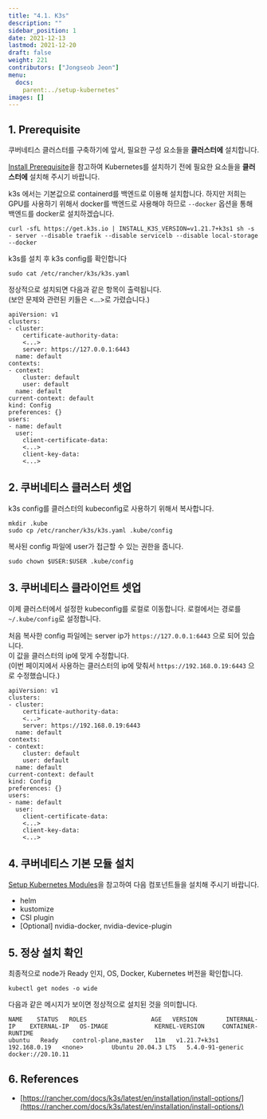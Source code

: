 ```yaml
---
title: "4.1. K3s"
description: ""
sidebar_position: 1
date: 2021-12-13
lastmod: 2021-12-20
draft: false
weight: 221
contributors: ["Jongseob Jeon"]
menu:
  docs:
    parent:../setup-kubernetes"
images: []
---
```


## 1. Prerequisite

쿠버네티스 클러스터를 구축하기에 앞서, 필요한 구성 요소들을 **클러스터에** 설치합니다.

[Install Prerequisite](../../setup-kubernetes/install-kubernetes-module.md)을 참고하여 Kubernetes를 설치하기 전에 필요한 요소들을 **클러스터에** 설치해 주시기 바랍니다.

k3s 에서는 기본값으로 containerd를 백엔드로 이용해 설치합니다.
하지만 저희는 GPU를 사용하기 위해서 docker를 백엔드로 사용해야 하므로 `--docker` 옵션을 통해 백엔드를 docker로 설치하겠습니다.

```text
curl -sfL https://get.k3s.io | INSTALL_K3S_VERSION=v1.21.7+k3s1 sh -s - server --disable traefik --disable servicelb --disable local-storage --docker
```

k3s를 설치 후 k3s config를 확인합니다

```text
sudo cat /etc/rancher/k3s/k3s.yaml
```

정상적으로 설치되면 다음과 같은 항목이 출력됩니다.  
(보안 문제와 관련된 키들은 <...>로 가렸습니다.)

```text
apiVersion: v1
clusters:
- cluster:
    certificate-authority-data:
    <...>
    server: https://127.0.0.1:6443
  name: default
contexts:
- context:
    cluster: default
    user: default
  name: default
current-context: default
kind: Config
preferences: {}
users:
- name: default
  user:
    client-certificate-data:
    <...>
    client-key-data:
    <...>
```

## 2. 쿠버네티스 클러스터 셋업

k3s config를 클러스터의 kubeconfig로 사용하기 위해서 복사합니다.

```text
mkdir .kube
sudo cp /etc/rancher/k3s/k3s.yaml .kube/config
```

복사된 config 파일에 user가 접근할 수 있는 권한을 줍니다.

```text
sudo chown $USER:$USER .kube/config
```

## 3. 쿠버네티스 클라이언트 셋업

이제 클러스터에서 설정한 kubeconfig를 로컬로 이동합니다.
로컬에서는 경로를 `~/.kube/config`로 설정합니다.

처음 복사한 config 파일에는 server ip가 `https://127.0.0.1:6443` 으로 되어 있습니다.  
이 값을 클러스터의 ip에 맞게 수정합니다.  
(이번 페이지에서 사용하는 클러스터의 ip에 맞춰서 `https://192.168.0.19:6443` 으로 수정했습니다.)

```text
apiVersion: v1
clusters:
- cluster:
    certificate-authority-data:
    <...>
    server: https://192.168.0.19:6443
  name: default
contexts:
- context:
    cluster: default
    user: default
  name: default
current-context: default
kind: Config
preferences: {}
users:
- name: default
  user:
    client-certificate-data:
    <...>
    client-key-data:
    <...>
```

## 4. 쿠버네티스 기본 모듈 설치

[Setup Kubernetes Modules](../../setup-kubernetes/install-kubernetes-module.md)을 참고하여 다음 컴포넌트들을 설치해 주시기 바랍니다.

- helm
- kustomize
- CSI plugin
- [Optional] nvidia-docker, nvidia-device-plugin

## 5. 정상 설치 확인

최종적으로 node가 Ready 인지, OS, Docker, Kubernetes 버전을 확인합니다.

```text
kubectl get nodes -o wide
```

다음과 같은 메시지가 보이면 정상적으로 설치된 것을 의미합니다.

```text
NAME    STATUS   ROLES                  AGE   VERSION        INTERNAL-IP    EXTERNAL-IP   OS-IMAGE             KERNEL-VERSION     CONTAINER-RUNTIME
ubuntu   Ready    control-plane,master   11m   v1.21.7+k3s1   192.168.0.19   <none>        Ubuntu 20.04.3 LTS   5.4.0-91-generic   docker://20.10.11
```

## 6. References

- [https://rancher.com/docs/k3s/latest/en/installation/install-options/](https://rancher.com/docs/k3s/latest/en/installation/install-options/)
